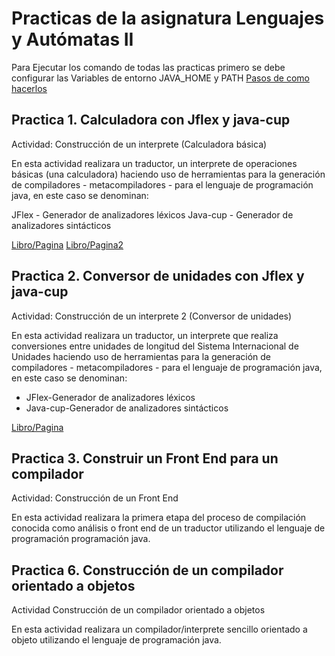 # Practicas de la asignatura Lenguajes y Autómatas II

Para Ejecutar los comando de todas las practicas primero se debe configurar las Variables de entorno JAVA_HOME y PATH
[Pasos de como hacerlos](https://www.aprenderaprogramar.com/index.php?option=com_content&view=article&id=389:configurar-java-en-windows-variables-de-entorno-javahome-y-path-cu00610b&catid=68&Itemid=188)


## Practica 1. Calculadora con Jflex y java-cup
Actividad:	Construcción de un interprete (Calculadora básica)

En esta actividad realizara un traductor, un interprete de operaciones básicas (una calculadora) haciendo uso de herramientas para la generación de compiladores - metacompiladores - para el lenguaje de programación java, en este caso se denominan:

JFlex - Generador de analizadores léxicos
Java-cup - Generador de analizadores sintácticos

[Libro/Pagina](https://pdfslide.net/documents/creacion-de-una-calculadora-con-jflex-y-javacup.html)
[Libro/Pagina2](https://es.scribd.com/document/482416537/CREACION-DE-UNA-CALCULADORA-BASICA-CON-JFLEX-Y-JAVA)


## Practica 2. Conversor de unidades con Jflex y java-cup
Actividad:	Construcción de un interprete 2 (Conversor de unidades)

En esta actividad realizara un traductor, un interprete que realiza conversiones entre unidades de longitud del Sistema Internacional de Unidades haciendo uso de herramientas para la generación de compiladores - metacompiladores - para el lenguaje de programación java, en este caso se denominan:

- JFlex-Generador de analizadores léxicos
- Java-cup-Generador de analizadores sintácticos

[Libro/Pagina](https://crysol.org/recipe/2007-12-10/analizador-lxico-sintctico-y-semntico-con-jflex-y-cup.html#.YgY24t_MKHs)


## Practica 3. Construir un Front End para un compilador
Actividad:	Construcción de un Front End

En esta actividad realizara la primera etapa del proceso de compilación conocida como análisis o front end de un traductor utilizando el lenguaje de programación  programación java.


## Practica 6. Construcción de un compilador orientado a objetos
Actividad	Construcción de un compilador orientado a objetos

En esta actividad realizara un compilador/interprete sencillo orientado a objeto utilizando el lenguaje de programación java.
